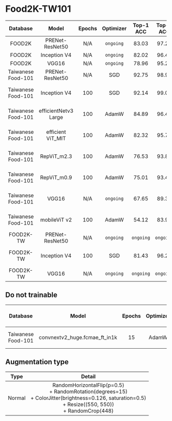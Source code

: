 # Food2K-TW101

| Database | Model | Epochs | Optimizer | Top-1 ACC | Top-5 ACC | Pretrain | Augmentation type |
| :---------: | :--------: | :--------: | :--------: | :--------: | :--------: | :--------: | :--------: |
| FOOD2K | PRENet-ResNet50 | N/A | `ongoing` | 83.03 | 97.21 | `ongoing` | `ongoing` |
| FOOD2K | Inception V4 | N/A | `ongoing` | 82.02 | 96.45 | `ongoing` | `ongoing` |
| FOOD2K | VGG16 | N/A | `ongoing` | 78.96 | 95.26 | `ongoing` | `ongoing` |
| Taiwanese Food-101 | PRENet-ResNet50 | N/A | SGD | 92.75 | 98.93 | `ongoing` | Normal |
| Taiwanese Food-101 | Inception V4 | 100 | SGD | 92.14 | 99.01 | On imagenet-1k | Normal |
| Taiwanese Food-101 | efficientNetv3 Large |100 | AdamW | 84.89 | 96.40 | On imagenet-1k | Normal |
| Taiwanese Food-101 | efficient ViT_MIT | 100 | AdamW | 82.32 | 95.78 | On imagenet-1k | Normal |
| Taiwanese Food-101 | RepViT_m2.3 | 100 | AdamW |  76.53 | 93.80 | On imagenet-1k | Normal |
| Taiwanese Food-101 | RepViT_m0.9 | 100 | AdamW |  75.01 | 93.49 | On imagenet-1k | Normal |
| Taiwanese Food-101 | VGG16 | N/A | `ongoing` |  67.65 | 89.33 | On imagenet-1k | Normal |
| Taiwanese Food-101 | mobileViT v2 | 100 | AdamW | 54.12 | 83.98 | On imagenet-1k | Normal |
| FOOD2K-TW | PRENet-ResNet50 | N/A | `ongoing` | `ongoing` | `ongoing` | `ongoing` | `ongoing` |
| FOOD2K-TW | Inception V4 | 100 | SGD | 81.43 | 96.28 | On imagenet-1k | Normal |
| FOOD2K-TW | VGG16 | N/A | `ongoing` | `ongoing` | `ongoing` | `ongoing` | `ongoing` |


## Do not trainable
| Database | Model | Epochs | Optimizer | Top-1 ACC | Top-5 ACC | Pretrain | Augmentation type |
| :---------: | :--------: | :--------: | :--------: | :--------: | :--------: | :--------: | :--------: |
| Taiwanese Food-101  | convnextv2_huge.fcmae_ft_in1k | 15 | AdamW | 1.02 | 0.99 |  On imagenet-1k | `ongoing` |

## Augmentation type
| Type | Detail |
| :---------: | :--------: |
| Normal | RandomHorizontalFlip(p=0.5) <br> + RandomRotation(degrees=15) <br> + ColorJitter(brightness=0.126, saturation=0.5) <br> + Resize((550, 550)) <br> + RandomCrop(448)|
